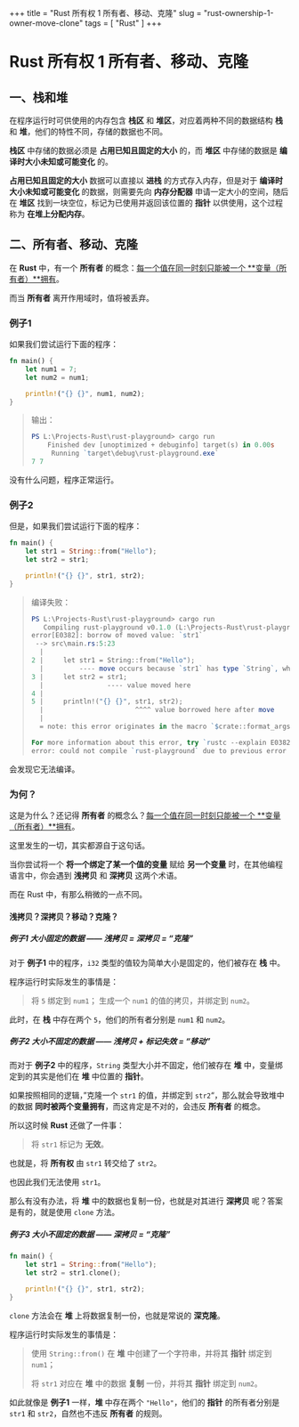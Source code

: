 +++
title = "Rust 所有权 1 所有者、移动、克隆"
slug = "rust-ownership-1-owner-move-clone"
tags = [ "Rust" ] 
+++

# Rust 所有权 1 所有者、移动、克隆

## 一、栈和堆

在程序运行时可供使用的内存包含 **栈区** 和 **堆区**，对应着两种不同的数据结构 **栈** 和 **堆**，他们的特性不同，存储的数据也不同。

**栈区** 中存储的数据必须是 **占用已知且固定的大小** 的，而 **堆区** 中存储的数据是 **编译时大小未知或可能变化** 的。

<!-- more -->

**占用已知且固定的大小** 数据可以直接以 **进栈** 的方式存入内存，但是对于 **编译时大小未知或可能变化** 的数据，则需要先向 **内存分配器** 申请一定大小的空间，随后在 **堆区** 找到一块空位，标记为已使用并返回该位置的 **指针** 以供使用，这个过程称为 **在堆上分配内存**。

## 二、所有者、移动、克隆

在 **Rust** 中，有一个 **所有者** 的概念：<u>每一个值在同一时刻只能被一个 **变量（所有者）**拥有</u>。

而当 **所有者** 离开作用域时，值将被丢弃。

### 例子1

如果我们尝试运行下面的程序：

```rust
fn main() {
    let num1 = 7;
    let num2 = num1;

    println!("{} {}", num1, num2);
}
```

> 输出：
> ```powershell
> PS L:\Projects-Rust\rust-playground> cargo run
>     Finished dev [unoptimized + debuginfo] target(s) in 0.00s
>      Running `target\debug\rust-playground.exe`
> 7 7
> ```
> 

没有什么问题，程序正常运行。

### 例子2

但是，如果我们尝试运行下面的程序：

```rust
fn main() {
    let str1 = String::from("Hello");
    let str2 = str1;

    println!("{} {}", str1, str2);
}
```

> 编译失败：
>
> ```powershell
> PS L:\Projects-Rust\rust-playground> cargo run
>    Compiling rust-playground v0.1.0 (L:\Projects-Rust\rust-playground)
> error[E0382]: borrow of moved value: `str1`
>  --> src\main.rs:5:23
>   |
> 2 |     let str1 = String::from("Hello");
>   |         ---- move occurs because `str1` has type `String`, which does not implement the `Copy` trait
> 3 |     let str2 = str1;
>   |                ---- value moved here
> 4 | 
> 5 |     println!("{} {}", str1, str2);
>   |                       ^^^^ value borrowed here after move
>   |
>   = note: this error originates in the macro `$crate::format_args_nl` (in Nightly builds, run with -Z macro-backtrace for more info)
> 
> For more information about this error, try `rustc --explain E0382`.
> error: could not compile `rust-playground` due to previous error
> ```

会发现它无法编译。

### 为何？

这是为什么？还记得 **所有者** 的概念么？<u>每一个值在同一时刻只能被一个 **变量（所有者）**拥有</u>。

这里发生的一切，其实都源自于这句话。

当你尝试将一个 **将一个绑定了某一个值的变量** 赋给 **另一个变量** 时，在其他编程语言中，你会遇到 **浅拷贝** 和 **深拷贝** 这两个术语。

而在 Rust 中，有那么稍微的一点不同。

#### 浅拷贝？深拷贝？移动？克隆？

##### 例子1 大小固定的数据 —— 浅拷贝 = 深拷贝 = “克隆”

对于 **例子1** 中的程序，`i32` 类型的值较为简单大小是固定的，他们被存在 **栈** 中。

程序运行时实际发生的事情是：

> 将 `5` 绑定到 `num1`；
> 生成一个 `num1` 的值的拷贝，并绑定到 `num2`。

此时，在 **栈** 中存在两个 `5`，他们的所有者分别是 `num1` 和 `num2`。



##### 例子2 大小不固定的数据 —— 浅拷贝 + 标记失效 = “移动”

而对于 **例子2** 中的程序，`String` 类型大小并不固定，他们被存在 **堆** 中，变量绑定到的其实是他们在 **堆** 中位置的 **指针**。

如果按照相同的逻辑，”克隆一个 `str1` 的值，并绑定到 `str2`“，那么就会导致堆中的数据 **同时被两个变量拥有**，而这肯定是不对的，会违反 **所有者** 的概念。

所以这时候 **Rust** 还做了一件事：

> 将 `str1` 标记为 **无效**。

也就是，将 **所有权** 由 `str1` 转交给了 `str2`。

也因此我们无法使用 `str1`。

那么有没有办法，将 **堆** 中的数据也复制一份，也就是对其进行 **深拷贝** 呢？答案是有的，就是使用 `clone` 方法。



##### 例子3 大小不固定的数据 —— 深拷贝 = “克隆”

```rust
fn main() {
    let str1 = String::from("Hello");
    let str2 = str1.clone();

    println!("{} {}", str1, str2);
}
```

`clone` 方法会在 **堆** 上将数据复制一份，也就是常说的 **深克隆**。

程序运行时实际发生的事情是：

> 使用 `String::from()` 在 **堆** 中创建了一个字符串，并将其 **指针** 绑定到 `num1`；
>
> 将 `str1` 对应在 **堆** 中的数据 **复制** 一份，并将其 **指针** 绑定到 `num2`。

如此就像是 **例子1** 一样，**堆** 中存在两个 `"Hello"`，他们的 **指针** 的所有者分别是 `str1` 和 `str2`，自然也不违反 **所有者** 的规则。



